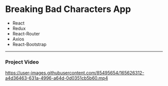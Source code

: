 # Breaking Bad Characters App
* React
* Redux
* React-Router
* Axios
* React-Bootstrap
---
### Project Video
https://user-images.githubusercontent.com/85495654/165626312-a4d36463-631a-4996-a64d-0d0351cb5b60.mp4
